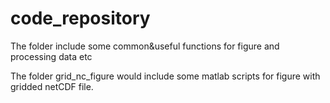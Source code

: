 # code_repository
The folder include some common&amp;useful functions for figure and processing data etc

The folder grid_nc_figure would include some matlab scripts for figure with gridded netCDF file.
